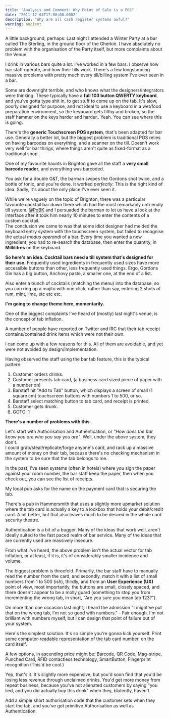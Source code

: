 ```yaml
---
title: "Analysis and Comment: Why Point of Sale is a POS"
date: "2011-12-04T17:00:00.000Z"
description: "Why are all cash register systems awful?"
warning: ancient
---
```


A little background, perhaps:
Last night I attended a Winter Party at a bar called The Sterling, in the ground floor of the Gherkin. 
I have absolutely no problem with the organisation of the Party itself, but more complaints about the Venue. 

I drink in various bars quite a lot.  I've worked in a few bars.  I observe how bar staff operate, and how their tills work.  There's a few longstanding massive problems with pretty much every till/billing system I've ever seen in a bar.

Some are downright terrible, and who knows what the designers/integrators were thinking.  These typically have a **full 103 button QWERTY keyboard**, and you've gotta type shit in, to get stuff to come up on the tab.  It's slow, poorly designed for purpose, and not ideal to use a keyboard in a wet/food preparation environment, so the keyboard gets filthy and broken, so the staff hammer on the keys harder and harder.. Yeah. You can see where this is going.

There's the **generic Touchscreen POS system**, that's been adapted for bar use. Generally a better lot, but the biggest problem is traditional POS relies on having barcodes on everything, and a scanner on the till.  Doesn't work very well for bar things, where things aren't quite as fixed-format as a traditional shop.

One of my favourite haunts in Brighton gave all the staff a **very small barcode reader**, and everything was barcoded.

You ask for a double G&T, the barman swipes the Gordons shot twice, and a bottle of tonic, and you're done.  It worked *perfectly*.  This is the right kind of idea.   Sadly, it's about the only place I've ever seen it.

While we're vaguely on the topic of Brighton,  there was a particular favourite cocktail bar down there which had the most remarkably unfriendly till system. [@PoBK](https://twitter.com/pobk) and I persuaded the barman to let us have a look at the interface after it took him nearly 10 minutes to enter the contents of a custom cocktail.  
The conclusion we came to was that some idiot designer had melded the keyboard entry system with the touchscreen system, but failed to recognise the actual *modus operandi* of a bar.  Every time you wanted a new ingredient, you had to re-search the database, then enter the quantity, in **Millilitres** on the keyboard.

**So here's an idea.  Cocktail bars need a till system that's designed for their use.** Frequently used ingredients in frequently used sizes have more accessible buttons than other, less frequently used things.  Ergo, Gordons Gin has a big button, Anchovy paste, a smaller one, at the end of a list.

Also enter a bunch of cocktails (matching the menu) into the database, so you can ring up a mojito with one click, rather than say, entering 2 shots of rum, mint, lime, etc etc etc.

**I'm going to change theme here, momentarily.**

One of the biggest complaints I've heard of (mostly) last night's venue, is the concept of tab inflation.

A number of people have reported on Twitter and IRC that their tab receipt contains/contained drink items which were not their own. 

I can come up with a few reasons for this.  All of them are avoidable, and yet were not avoided by design/implementation.

Having observed the staff using the bar tab feature, this is the typical pattern:

1. Customer orders drinks. 
1. Customer presents tab card, (a business card sized piece of paper with a number on)
1. Barstaff hit "Add to Tab" button, which displays a screen of small (1 square cm) touchscreen buttons with numbers 1 to 500, or so. 
1. Barstaff select matching button to tab card, and receipt is printed.
1. Customer gets drunk.
1. GOTO: 1

**There's a number of problems with this.**

Let's start with Authorisation and Authentication, or *"How does the bar know you are who you say you are"*.  Well, under the above system, they don't.  
I could grab/steal/replicate/forge anyone's card, and rack up a massive amount of money on their tab, because there's no checking mechanism in the system to be sure that the tab belongs to me.  

In the past, I've seen systems (often in hotels) where you sign the paper against your room number, the bar staff keep the paper, then when you check out, you can see the list of receipts. 

My local pub asks for the name on the payment card that is securing the tab.

There's a pub in Hammersmith that uses a slightly more upmarket solution where the tab card is actually a key to a lockbox that holds your debit/credit card. A bit better, but that also leaves much to be desired in the whole card security theatre.

Authentication is a bit of a bugger. Many of the ideas that work well, aren't ideally suited to the fast paced realm of bar service.  Many of the ideas that are currently used are massively insecure.

From what I've heard, the above problem isn't the actual vector for tab inflation, or at least, if it is, it's of considerably smaller incidence and volume.

The biggest problem is threefold. Primarily, the bar staff have to manually read the number from the card, and secondly, match it with a list of small numbers from 1 to 500 (ish), thirdly, and from an **User Experience (UX)** point of view, most importantly, the buttons are small, closely spaced, and there doesn't appear to be a molly guard (something to stop you from incrementing the wrong tab, in short, "Are you sure you mean tab 123?").

On more than one occasion last night, I heard the admission "I might've put that on the wrong tab, I'm not so good with numbers." - Fair enough.  I'm not brilliant with numbers myself, but I can design that point of failure out of your system.

Here's the simplest solution.  It's so simple you're gonna kick yourself.  Print some computer-readable representation of the tab card number, on the card itself. 

A few options, in ascending price might be: Barcode, QR Code, Mag-stripe, Punched Card, RFID contactless technology, SmartButton, Fingerprint recognition (This'd be cool.)

Yep, that's it.  It's slightly more expensive, but you'd soon find that you'd be losing less revenue through unclaimed drinks.  You'd get more money from repeat business, because you've not alienated customers by saying "you lied, and you did actually buy this drink" when they, blatently, haven't.

Add a simple short authorisation code that the customer sets when they start the tab, and you've got primitive Authorisation as well as Authentication.


